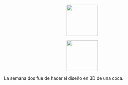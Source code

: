 <p align="center">
    <img src="../Imagenes/Coca de lado.png" width="100">
</p>

<p align="center">
    <img src="../Imagenes/Coca sola.png" width="100">
</p>

La semana dos fue de hacer el diseño en 3D de una coca.
